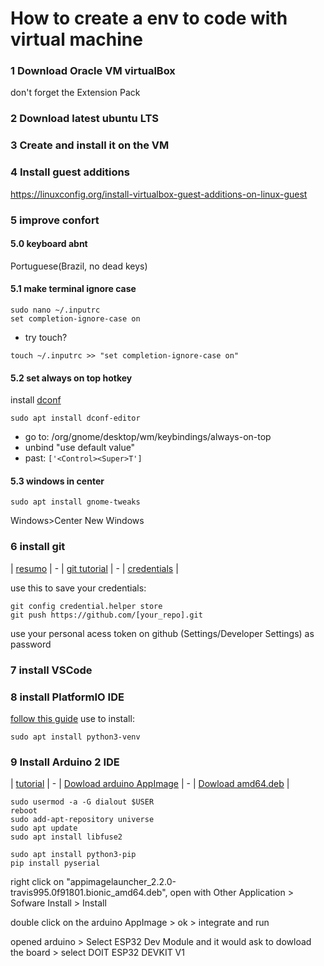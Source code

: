 # How to create a env to code with virtual machine

### 1 Download Oracle VM virtualBox 
don't forget the Extension Pack

### 2 Download latest ubuntu LTS

### 3 Create and install it on the VM

### 4 Install guest additions
https://linuxconfig.org/install-virtualbox-guest-additions-on-linux-guest

### 5 improve confort

#### 5.0 keyboard abnt

Portuguese(Brazil, no dead keys)


#### 5.1 make terminal ignore case
```
sudo nano ~/.inputrc
set completion-ignore-case on
```
 - try touch?
```
touch ~/.inputrc >> "set completion-ignore-case on"
```


#### 5.2 set always on top hotkey
install [dconf](https://fostips.com/set-always-on-top-hotkey-ubuntu-20-04/)
```
sudo apt install dconf-editor
```
 - go to: /org/gnome/desktop/wm/keybindings/always-on-top
 - unbind "use default value"
 - past: ```['<Control><Super>T']```


#### 5.3 windows in center
```
sudo apt install gnome-tweaks
```
Windows>Center New Windows


### 6 install git
| [resumo](https://rogerdudler.github.io/git-guide/index.pt_BR.html) | -
| [git tutorial](https://www.w3schools.com/git/default.asp?remote=github) | -
| [credentials](https://git-scm.com/docs/git-credential-store) |

use this to save your credentials:
```
git config credential.helper store
git push https://github.com/[your_repo].git
```
use your personal acess token on github (Settings/Developer Settings) as password
<!--- mnveMOnyUv]TV{9YVY_IV7pOx8oQ;_L}l:OS`]Z --->


### 7 install VSCode

### 8 install PlatformIO IDE
[follow this guide](https://www.youtube.com/watch?v=5edPOlQQKmo&list=PLzvRQMJ9HDiQ3OIuBWCEW6yE0S0LUWhGU&index=7)
use to install:
```
sudo apt install python3-venv
```


### 9 Install Arduino 2 IDE
| [tutorial](https://www.youtube.com/watch?v=pLrKYRsJ3Eo) | -
| [Dowload arduino AppImage](https://www.arduino.cc/en/software) | -
| [Dowload amd64.deb](https://github.com/TheAssassin/AppImageLauncher/releases) |

```
sudo usermod -a -G dialout $USER
reboot
sudo add-apt-repository universe
sudo apt update
sudo apt install libfuse2

sudo apt install python3-pip
pip install pyserial
```
right click on "appimagelauncher_2.2.0-travis995.0f91801.bionic_amd64.deb", open with Other Application > Sofware Install > Install

double click on the arduino AppImage > ok > integrate and run

opened arduino > Select ESP32 Dev Module and it would ask to dowload the board > select DOIT ESP32 DEVKIT V1






